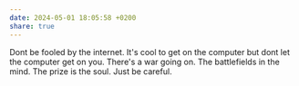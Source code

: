 ```yaml
---
date: 2024-05-01 18:05:58 +0200
share: true
---
```

Dont be fooled by the internet. It's cool to get on the computer but dont let the computer get on you. There's a war going on. The battlefields in the mind. The prize is the soul. Just be careful.
